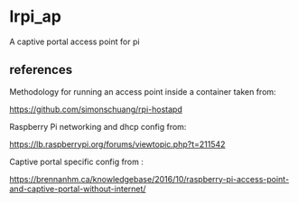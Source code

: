 # lrpi_ap

A captive portal access point for pi


## references

Methodology for running an access point inside a container taken from:

https://github.com/simonschuang/rpi-hostapd

Raspberry Pi networking and dhcp config from:

https://lb.raspberrypi.org/forums/viewtopic.php?t=211542

Captive portal specific config from :

https://brennanhm.ca/knowledgebase/2016/10/raspberry-pi-access-point-and-captive-portal-without-internet/



